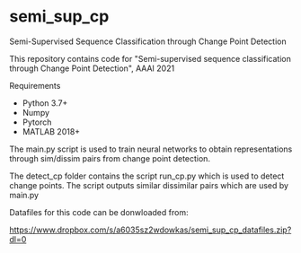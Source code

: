 # semi_sup_cp
Semi-Supervised Sequence Classification through Change Point Detection

This repository contains code for "Semi-supervised sequence classification through Change Point Detection", AAAI 2021


Requirements

- Python 3.7+
- Numpy
- Pytorch
- MATLAB 2018+



The main.py script is used to train neural networks to obtain representations through sim/dissim pairs from change point detection.

The detect_cp folder contains the script run_cp.py which is used to detect change points. The script outputs similar dissimilar pairs which are used by main.py



Datafiles for this code can be donwloaded from:

https://www.dropbox.com/s/a6035sz2wdowkas/semi_sup_cp_datafiles.zip?dl=0
